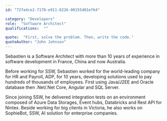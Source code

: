 ```yaml
---
id: "72fa4ce2-7170-e911-8226-00155d01ef64"

category: "Developers"
role:  "Software Architect"
qualifications:  ""

quote:  "First, solve the problem. Then, write the code."
quoteAuthor: "John Johnson"
---
```


Sebastien is a Software Architect with more than 10 years of experience in software development in France, China and now Australia. 

Before working for SSW, Sebastien worked for the world-leading company for HR and Payroll, ADP, for 10 years, developing solutions used to pay hundreds of thousands of employees. First using Java/J2EE and Oracle database then .Net/.Net Core, Angular and SQL Server.

Since joining SSW, he delivered integration tests on an environment composed of Azure Data Storages, Event hubs, Databricks and Rest API for Nintex. Beside working for big clients in Victoria, he also works on SophieBot, SSW, AI solution for enterprise companies. 
